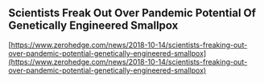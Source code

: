 ## Scientists Freak Out Over Pandemic Potential Of Genetically Engineered Smallpox
  
  [https://www.zerohedge.com/news/2018-10-14/scientists-freaking-out-over-pandemic-potential-genetically-engineered-smallpox](https://www.zerohedge.com/news/2018-10-14/scientists-freaking-out-over-pandemic-potential-genetically-engineered-smallpox)